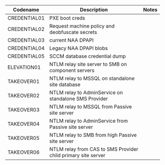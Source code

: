 | Codename | Description | Notes |
|---------|-------------|-------|
| CREDENTIAL01 | PXE boot creds |
| CREDENTIAL02 | Request machine policy and deobfuscate secrets |
| CREDENTIAL03 | current NAA DPAPI |
| CREDENTIAL04 | Legacy NAA DPAPI blobs
| CREDENTIAL05 | SCCM database credential dump |
| ELEVATION01 | NTLM relay site server to SMB on component servers |
| TAKEOVER01 | NTLM relay to MSSQL on standalone site database |
| TAKEOVER02 | NTLM relay to AdminService on standalone SMS Provider |
| TAKEOVER03 | NTLM relay to MSSQL from Passive site server |
| TAKEOVER04 | NTLM relay to AdminService from Passive site server |
| TAKEOVER05 | NTLM relay to SMB from high Passive site server |
| TAKEOVER06 | NTLM relay from CAS to SMS Provider child primary site server |

